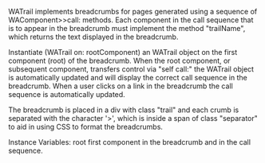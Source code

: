 WATrail implements breadcrumbs for pages generated using a sequence of WAComponent>>call: methods. Each component in the call sequence that is to appear in the breadcrumb must implement the method "trailName", which returns the text displayed in the breadcrumb. 

Instantiate (WATrail on: rootComponent) an WATrail object on the first component (root) of the breadcrumb. When the root component, or subsequent component, transfers control via "self call:" the WATrail object is automatically updated and will display the correct call sequence in the breadcrumb. When a user clicks on a link in the breadcrumb the call sequence is automatically updated.

The breadcrumb is placed in a div with class "trail" and each crumb is separated with the character '>', which is inside a span of class "separator" to aid in using CSS to format the breadcrumbs.

Instance Variables:
	root	<WAComponent>	first component in the breadcrumb and in the call sequence.

